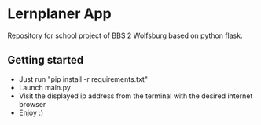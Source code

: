 # Lernplaner App

Repository for school project of BBS 2 Wolfsburg based on python flask.

## Getting started

- Just run "pip install -r requirements.txt"
- Launch main.py 
- Visit the displayed ip address from the terminal with the desired internet browser
- Enjoy :)

